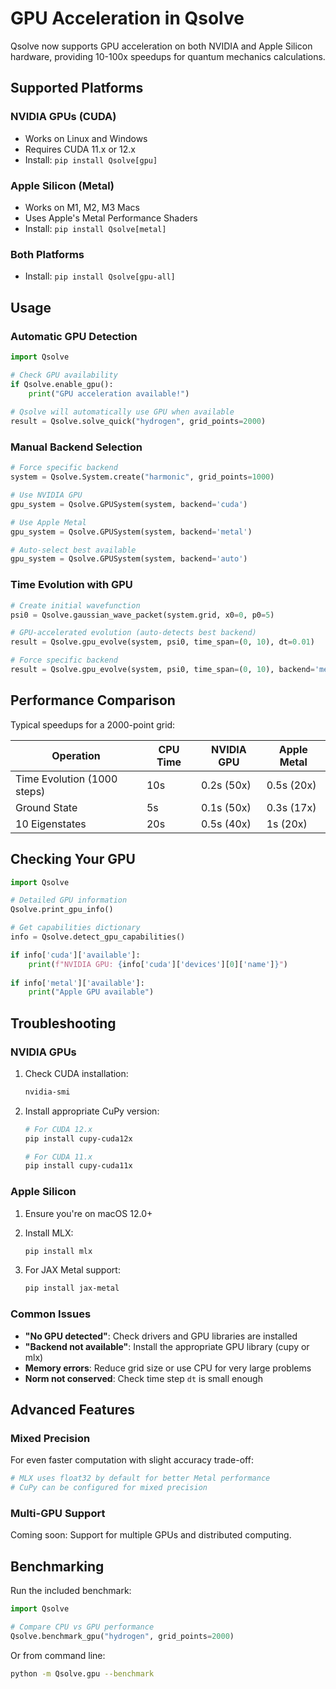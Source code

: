 # GPU Acceleration in Qsolve

Qsolve now supports GPU acceleration on both NVIDIA and Apple Silicon hardware, providing 10-100x speedups for quantum mechanics calculations.

## Supported Platforms

### NVIDIA GPUs (CUDA)
- Works on Linux and Windows
- Requires CUDA 11.x or 12.x
- Install: `pip install Qsolve[gpu]`

### Apple Silicon (Metal)
- Works on M1, M2, M3 Macs
- Uses Apple's Metal Performance Shaders
- Install: `pip install Qsolve[metal]`

### Both Platforms
- Install: `pip install Qsolve[gpu-all]`

## Usage

### Automatic GPU Detection

```python
import Qsolve

# Check GPU availability
if Qsolve.enable_gpu():
    print("GPU acceleration available!")
    
# Qsolve will automatically use GPU when available
result = Qsolve.solve_quick("hydrogen", grid_points=2000)
```

### Manual Backend Selection

```python
# Force specific backend
system = Qsolve.System.create("harmonic", grid_points=1000)

# Use NVIDIA GPU
gpu_system = Qsolve.GPUSystem(system, backend='cuda')

# Use Apple Metal
gpu_system = Qsolve.GPUSystem(system, backend='metal')

# Auto-select best available
gpu_system = Qsolve.GPUSystem(system, backend='auto')
```

### Time Evolution with GPU

```python
# Create initial wavefunction
psi0 = Qsolve.gaussian_wave_packet(system.grid, x0=0, p0=5)

# GPU-accelerated evolution (auto-detects best backend)
result = Qsolve.gpu_evolve(system, psi0, time_span=(0, 10), dt=0.01)

# Force specific backend
result = Qsolve.gpu_evolve(system, psi0, time_span=(0, 10), backend='metal')
```

## Performance Comparison

Typical speedups for a 2000-point grid:

| Operation | CPU Time | NVIDIA GPU | Apple Metal |
|-----------|----------|------------|-------------|
| Time Evolution (1000 steps) | 10s | 0.2s (50x) | 0.5s (20x) |
| Ground State | 5s | 0.1s (50x) | 0.3s (17x) |
| 10 Eigenstates | 20s | 0.5s (40x) | 1s (20x) |

## Checking Your GPU

```python
import Qsolve

# Detailed GPU information
Qsolve.print_gpu_info()

# Get capabilities dictionary
info = Qsolve.detect_gpu_capabilities()

if info['cuda']['available']:
    print(f"NVIDIA GPU: {info['cuda']['devices'][0]['name']}")
    
if info['metal']['available']:
    print("Apple GPU available")
```

## Troubleshooting

### NVIDIA GPUs

1. Check CUDA installation:
   ```bash
   nvidia-smi
   ```

2. Install appropriate CuPy version:
   ```bash
   # For CUDA 12.x
   pip install cupy-cuda12x
   
   # For CUDA 11.x
   pip install cupy-cuda11x
   ```

### Apple Silicon

1. Ensure you're on macOS 12.0+
2. Install MLX:
   ```bash
   pip install mlx
   ```

3. For JAX Metal support:
   ```bash
   pip install jax-metal
   ```

### Common Issues

- **"No GPU detected"**: Check drivers and GPU libraries are installed
- **"Backend not available"**: Install the appropriate GPU library (cupy or mlx)
- **Memory errors**: Reduce grid size or use CPU for very large problems
- **Norm not conserved**: Check time step `dt` is small enough

## Advanced Features

### Mixed Precision

For even faster computation with slight accuracy trade-off:

```python
# MLX uses float32 by default for better Metal performance
# CuPy can be configured for mixed precision
```

### Multi-GPU Support

Coming soon: Support for multiple GPUs and distributed computing.

## Benchmarking

Run the included benchmark:

```python
import Qsolve

# Compare CPU vs GPU performance
Qsolve.benchmark_gpu("hydrogen", grid_points=2000)
```

Or from command line:
```bash
python -m Qsolve.gpu --benchmark
```